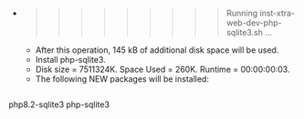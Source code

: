* >>>>>>>>> Running inst-xtra-web-dev-php-sqlite3.sh ...
  * After this operation, 145 kB of additional disk space will be used.
  * Install php-sqlite3.
  * Disk size = 7511324K. Space Used = 260K. Runtime = 00:00:00:03.
  * The following NEW packages will be installed:
  ```bash
php8.2-sqlite3 php-sqlite3
  ```
